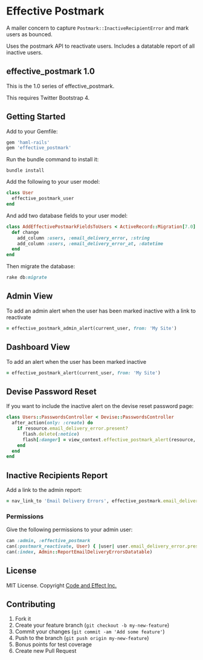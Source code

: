 # Effective Postmark

A mailer concern to capture `Postmark::InactiveRecipientError` and mark users as bounced.

Uses the postmark API to reactivate users. Includes a datatable report of all inactive users.

## effective_postmark 1.0

This is the 1.0 series of effective_postmark.

This requires Twitter Bootstrap 4.

## Getting Started

Add to your Gemfile:

```ruby
gem 'haml-rails'
gem 'effective_postmark'
```

Run the bundle command to install it:

```console
bundle install
```

Add the following to your user model:

```ruby
class User
  effective_postmark_user
end
```

And add two database fields to your user model:

```ruby
class AddEffectivePostmarkFieldsToUsers < ActiveRecord::Migration[7.0]
  def change
    add_column :users, :email_delivery_error, :string
    add_column :users, :email_delivery_error_at, :datetime
  end
end
```

Then migrate the database:

```ruby
rake db:migrate
```

## Admin View

To add an admin alert when the user has been marked inactive with a link to reactivate

```ruby
= effective_postmark_admin_alert(current_user, from: 'My Site')
```

## Dashboard View

To add an alert when the user has been marked inactive

```ruby
= effective_postmark_alert(current_user, from: 'My Site')
```

## Devise Password Reset

If you want to include the inactive alert on the devise reset password page:

```ruby
class Users::PasswordsController < Devise::PasswordsController
  after_action(only: :create) do
    if resource.email_delivery_error.present?
      flash.delete(:notice)
      flash[:danger] = view_context.effective_postmark_alert(resource, from: 'My Site', html_class: '')
    end
  end
end
```

## Inactive Recipients Report

Add a link to the admin report:

```ruby
= nav_link_to 'Email Delivery Errors', effective_postmark.email_delivery_errors_admin_postmark_reports_path
```

### Permissions

Give the following permissions to your admin user:

```ruby
can :admin, :effective_postmark
can(:postmark_reactivate, User) { |user| user.email_delivery_error.present? }
can(:index, Admin::ReportEmailDeliveryErrorsDatatable)
```

## License

MIT License. Copyright [Code and Effect Inc.](http://www.codeandeffect.com/)


## Contributing

1. Fork it
2. Create your feature branch (`git checkout -b my-new-feature`)
3. Commit your changes (`git commit -am 'Add some feature'`)
4. Push to the branch (`git push origin my-new-feature`)
5. Bonus points for test coverage
6. Create new Pull Request

